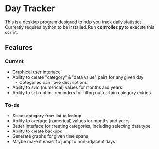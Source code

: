 # Day Tracker
This is a desktop program designed to help you track daily statistics. Currently requires python to be installed. Run **controller.py** to execute this script.

## Features
### Current
 * Graphical user interface
 * Ability to create "category" & "data value" pairs for any given day
   * Categories can have descriptions
 * Ability to sum (numerical) values for months and years
 * Ability to set runtime reminders for filling out certain category entries

### To-do
 * Select category from list to lookup
 * Ability to average (numerical) values for months and years
 * Better interface for creating categories, including selecting data type
 * Ability to create backups
 * Generate graphs for given time spans
 * Maybe make it easier to jump to non-adjacent days
